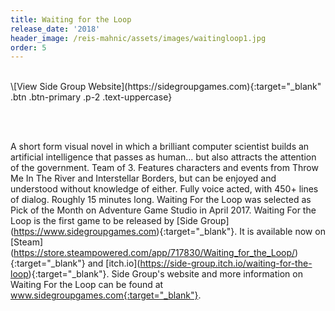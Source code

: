 ```yaml
---
title: Waiting for the Loop
release_date: '2018'
header_image: /reis-mahnic/assets/images/waitingloop1.jpg
order: 5
---
```

<br>
\[View Side Group Website](https://sidegroupgames.com){:target="_blank" .btn .btn-primary .p-2 .text-uppercase}

<br><br>

A short form visual novel in which a brilliant computer scientist builds an artificial intelligence that passes as human... but also attracts the attention of the government. Team of 3. Features characters and events from Throw Me In The River and Interstellar Borders, but can be enjoyed and understood without knowledge of either. Fully voice acted, with 450+ lines of dialog. Roughly 15 minutes long. Waiting For the Loop was selected as Pick of the Month on Adventure Game Studio in April 2017. Waiting For the Loop is the first game to be released by \[Side Group](https://www.sidegroupgames.com){:target="_blank"}. It is available now on \[Steam](https://store.steampowered.com/app/717830/Waiting_for_the_Loop/){:target="_blank"} and  \[itch.io](https://side-group.itch.io/waiting-for-the-loop){:target="_blank"}. Side Group's website and more information on Waiting For the Loop can be found at www.sidegroupgames.com{:target="_blank"}.
